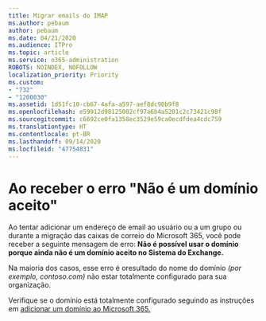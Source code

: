 ```yaml
---
title: Migrar emails do IMAP
ms.author: pebaum
author: pebaum
ms.date: 04/21/2020
ms.audience: ITPro
ms.topic: article
ms.service: o365-administration
ROBOTS: NOINDEX, NOFOLLOW
localization_priority: Priority
ms.custom:
- "732"
- "1200030"
ms.assetid: 1d51fc10-cb67-4afa-a597-aef8dc90b9f8
ms.openlocfilehash: e59912d98125002cf97a6b4a5201c2c73421c98f
ms.sourcegitcommit: c6692ce0fa1358ec3529e59ca0ecdfdea4cdc759
ms.translationtype: HT
ms.contentlocale: pt-BR
ms.lasthandoff: 09/14/2020
ms.locfileid: "47754831"
---
```

# <a name="when-you-get-a-not-an-accepted-domain-error"></a>Ao receber o erro "Não é um domínio aceito"

Ao tentar adicionar um endereço de email ao usuário ou a um grupo ou durante a migração das caixas de correio do Microsoft 365, você pode receber a seguinte mensagem de erro: **Não é possível usar o domínio porque ainda não é um domínio aceito no Sistema do Exchange.**
  
Na maioria dos casos, esse erro é oresultado do nome do domínio *(por exemplo, contoso.com)* não estar totalmente configurado para sua organização.
  
Verifique se o domínio está totalmente configurado seguindo as instruções em [adicionar um domínio ao Microsoft 365.](https://docs.microsoft.com/microsoft-365/admin/setup/add-domain)
  